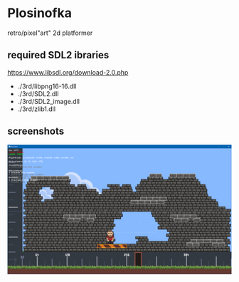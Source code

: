 # Plosinofka

retro/pixel"art" 2d platformer

## required SDL2 ibraries

https://www.libsdl.org/download-2.0.php

* 	./3rd/libpng16-16.dll
* 	./3rd/SDL2.dll
* 	./3rd/SDL2_image.dll
* 	./3rd/zlib1.dll

## screenshots

![http://url/to/img.png](https://raw.githubusercontent.com/fkomo/Plosinofka/master/Screens/20231124.PNG)
